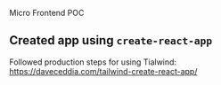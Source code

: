 Micro Frontend POC

## Created app using `create-react-app`

Followed production steps for using Tialwind:
	https://daveceddia.com/tailwind-create-react-app/

